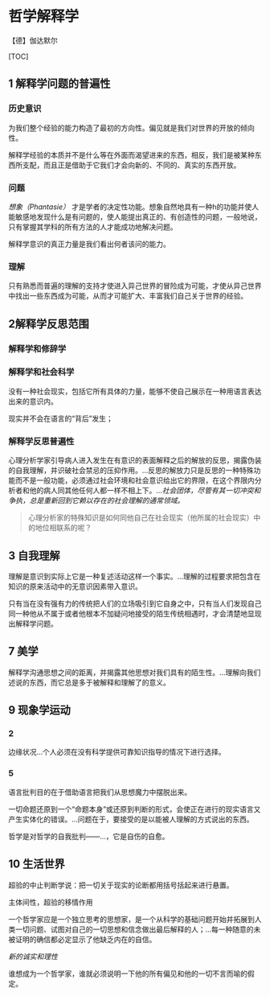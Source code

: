 # 哲学解释学

【德】伽达默尔

[TOC]


## 1 解释学问题的普遍性

### 历史意识

为我们整个经验的能力构造了最初的方向性。偏见就是我们对世界的开放的倾向性。


解释学经验的本质并不是什么等在外面而渴望进来的东西，相反，我们是被某种东西所支配，而且正是借助于它我们才会向新的、不同的、真实的东西开放。


### 问题

*想象（Phantasie）* 才是学者的决定性功能。想象自然地具有一种h的功能并使人能敏感地发现什么是有问题的，使人能提出真正的、有创造性的问题，一般地说，只有掌握其学科的所有方法的人才能成功地解决问题。


解释学意识的真正力量是我们看出何者该问的能力。

### 理解

只有熟悉而普遍的理解的支持才使进入异己世界的冒险成为可能，才使从异己世界中找出一些东西成为可能，从而才可能扩大、丰富我们自己关于世界的经验。


## 2解释学反思范围

### 解释学和修辞学

### 解释学和社会科学

没有一种社会现实，包括它所有具体的力量，能够不使自己展示在一种用语言表达出来的意识内。

现实并不会在语言的“背后”发生；

### 解释学反思普遍性

心理分析学家引导病人进入发生在有意识的表面解释之后的解放的反思，揭露伪装的自我理解，并识破社会禁忌的压抑作用。...反思的解放力只是反思的一种特殊功能而不是一般功能，必须通过社会环境和社会意识给出它的界限，在这个界限内分析者和他的病人同其他任何人都一样不相上下。...*社会团体，尽管有其一切冲突和争执，总是重新回到它赖以存在的社会理解的通常领域。*


> 心理分析家的特殊知识是如何同他自己在社会现实（他所属的社会现实）中的地位相联系的呢？


## 3 自我理解

理解是意识到实际上它是一种复述活动这样一个事实。...理解的过程要求把包含在知识的原来活动中的无意识因素带入意识。


只有当在没有强有力的传统把人们的立场吸引到它自身之中，只有当人们发现自己同一种他从不属于或者他根本不加疑问地接受的陌生传统相遇时，才会清楚地显现出解释学问题。

## 7 美学

解释学沟通思想之间的距离，并揭露其他思想对我们具有的陌生性。...理解向我们述说的东西，而它总是多于被解释和理解了的意义。


## 9 现象学运动

### 2

边缘状况...个人必须在没有科学提供可靠知识指导的情况下进行选择。

### 5

语言批判目的在于借助语言把我们从思想魔力中摆脱出来。

一切命题还原到一个“命题本身”或还原到判断的形式，会使正在进行的现实语言又产生实体化的错误。...问题在于，要接受的是以能被人理解的方式说出的东西。


哲学是对哲学的自我批判——...，它是自伤的自愈。



## 10 生活世界

超验的中止判断学说：把一切关于现实的论断都用括号括起来进行悬置。


主体间性，超验的移情作用


一个哲学家应是一个独立思考的思想家，是一个从科学的基础问题开始并拓展到人类一切问题、试图对自己的一切思想和信念做出最后解释的人；...每一种随意的未被证明的确信都必定显示了他缺乏内在的自信。


*新的诚实和理性*


谁想成为一个哲学家，谁就必须说明一下他的所有偏见和他的一切不言而喻的假定。

